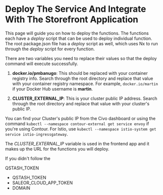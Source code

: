 # Deploy The Service And Integrate With The Storefront Application

This page will guide you on how to deploy the functions. The functions each have a _deploy_ script that can be used to deploy individual function. The root package.json file has a _deploy_ script as well, which uses Nx to run through the _deploy_ script for every function.

There are two variables you need to replace their values so that the deploy command will execute successfully.

1. **docker.io/pmbanugo**: This should be replaced with your container registry info. Search through the root directory and replace that value with your container registry namespace. For example, `docker.io/martin` if your Docker Hub username is **martin**.

2. **CLUSTER_EXTERNAL_IP**: This is your cluster public IP address. Search through the root directory and replace that value with your cluster's public IP.

You can find your Cluster's public IP from the Civo dashboard or using the command `kubectl --namespace contour-external get service envoy` if you're using Contour. For Istio, use `kubectl --namespace istio-system get service istio-ingressgateway`.

The _CLUSTER_EXTERNAL_IP_ variable is used in the frontend app and it makes up the URL for the functions you will deploy.

If you didn't follow the

QSTASH_TOKEN

- QSTASH_TOKEN
- SALEOR_CLOUD_APP_TOKEN
- DOMAIN
